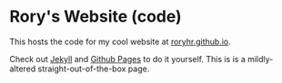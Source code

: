 # Rory's Website (code)

This hosts the code for my cool website at [roryhr.github.io](roryhr.github.io).

Check out [Jekyll](http://jekyllrb.com/) and
[Github Pages](https://pages.github.com/) to do it yourself. This
is is a mildly-altered straight-out-of-the-box page.
